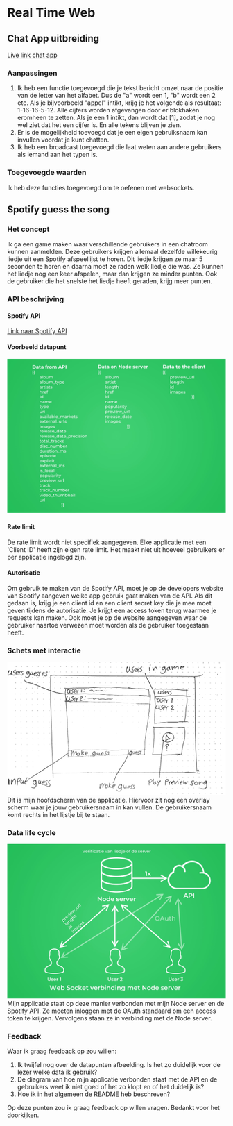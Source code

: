 # Real Time Web
## Chat App uitbreiding
[Live link chat app](https://chat-app-tjebbe.herokuapp.com)

### Aanpassingen
1. Ik heb een functie toegevoegd die je tekst bericht omzet naar de positie van de letter van het alfabet. Dus de "a" wordt een 1, "b" wordt een 2 etc.
Als je bijvoorbeeld "appel" intikt, krijg je het volgende als resultaat: 1-16-16-5-12. Alle cijfers worden afgevangen door er blokhaken eromheen te zetten. Als je een 1 intikt, dan wordt dat [1], zodat je nog wel ziet dat het een cijfer is. En alle tekens blijven je zien.
2. Er is de mogelijkheid toevoegd dat je een eigen gebruiksnaam kan invullen voordat je kunt chatten.
3. Ik heb een broadcast toegevoegd die laat weten aan andere gebruikers als iemand aan het typen is.

### Toegevoegde waarden
Ik heb deze functies toegevoegd om te oefenen met websockets.

## Spotify guess the song
### Het concept
Ik ga een game maken waar verschillende gebruikers in een chatroom kunnen aanmelden. Deze gebruikers krijgen allemaal dezelfde willekeurig liedje uit een Spotify afspeellijst te horen. Dit liedje krijgen ze maar 5 seconden te horen en daarna moet ze raden welk liedje die was.
Ze kunnen het liedje nog een keer afspelen, maar dan krijgen ze minder punten. Ook de gebruiker die het snelste het liedje heeft geraden, krijg meer punten.

### API beschrijving
#### Spotify API
[Link naar Spotify API](https://developer.spotify.com/documentation/web-api/)

#### Voorbeeld datapunt
![Alle datapunten van mijn applicatie](docs/data.jpg)

#### Rate limit
De rate limit wordt niet specifiek aangegeven. Elke applicatie met een 'Client ID' heeft zijn eigen rate limit. Het maakt niet uit hoeveel gebruikers er per applicatie ingelogd zijn.

#### Autorisatie
Om gebruik te maken van de Spotify API, moet je op de developers website van Spotify aangeven welke app gebruik gaat maken van de API. Als dit gedaan is, krijg je een client id en een client secret key die je mee moet geven tijdens de autorisatie. Je krijgt een access token terug waarmee je requests kan maken.
Ook moet je op de website aangegeven waar de gebruiker naartoe verwezen moet worden als de gebruiker toegestaan heeft.

### Schets met interactie
![Applicatie schets met interactie aanduidingen](docs/applicatie-schets.jpg)
Dit is mijn hoofdscherm van de applicatie. Hiervoor zit nog een overlay scherm waar je jouw gebruikersnaam in kan vullen. De gebruikersnaam komt rechts in het lijstje bij te staan.

### Data life cycle
![Diagram van applicatie](docs/diagram.jpg)
Mijn applicatie staat op deze manier verbonden met mijn Node server en de Spotify API. Ze moeten inloggen met de OAuth standaard om een access token te krijgen. Vervolgens staan ze in verbinding met de Node server.

### Feedback
Waar ik graag feedback op zou willen:
1. Ik twijfel nog over de datapunten afbeelding. Is het zo duidelijk voor de lezer welke data ik gebruik?
2. De diagram van hoe mijn applicatie verbonden staat met de API en de gebruikers weet ik niet goed of het zo klopt en of het duidelijk is?
3. Hoe ik in het algemeen de README heb beschreven?

Op deze punten zou ik graag feedback op willen vragen. Bedankt voor het doorkijken.